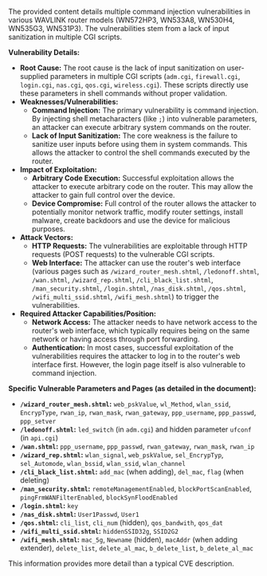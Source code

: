 The provided content details multiple command injection vulnerabilities in various WAVLINK router models (WN572HP3, WN533A8, WN530H4, WN535G3, WN531P3). The vulnerabilities stem from a lack of input sanitization in multiple CGI scripts.

**Vulnerability Details:**

*   **Root Cause:**  The root cause is the lack of input sanitization on user-supplied parameters in multiple CGI scripts (`adm.cgi`, `firewall.cgi`, `login.cgi`, `nas.cgi`, `qos.cgi`, `wireless.cgi`). These scripts directly use these parameters in shell commands without proper validation.
*   **Weaknesses/Vulnerabilities:**
    *   **Command Injection:**  The primary vulnerability is command injection. By injecting shell metacharacters (like `;`) into vulnerable parameters, an attacker can execute arbitrary system commands on the router.
    *   **Lack of Input Sanitization:** The core weakness is the failure to sanitize user inputs before using them in system commands. This allows the attacker to control the shell commands executed by the router.
*  **Impact of Exploitation:**
    *   **Arbitrary Code Execution:** Successful exploitation allows the attacker to execute arbitrary code on the router. This may allow the attacker to gain full control over the device.
    *   **Device Compromise:**  Full control of the router allows the attacker to potentially monitor network traffic, modify router settings, install malware, create backdoors and use the device for malicious purposes.
*   **Attack Vectors:**
    *   **HTTP Requests:** The vulnerabilities are exploitable through HTTP requests (POST requests) to the vulnerable CGI scripts.
    *   **Web Interface:** The attacker can use the router's web interface (various pages such as `/wizard_router_mesh.shtml`, `/ledonoff.shtml`, `/wan.shtml`, `/wizard_rep.shtml`, `/cli_black_list.shtml`, `/man_security.shtml`, `/login.shtml`, `/nas_disk.shtml`, `/qos.shtml`, `/wifi_multi_ssid.shtml`, `/wifi_mesh.shtml`) to trigger the vulnerabilities.
*   **Required Attacker Capabilities/Position:**
    *   **Network Access:** The attacker needs to have network access to the router's web interface, which typically requires being on the same network or having access through port forwarding.
    *   **Authentication:** In most cases, successful exploitation of the vulnerabilities requires the attacker to log in to the router's web interface first. However, the login page itself is also vulnerable to command injection.

**Specific Vulnerable Parameters and Pages (as detailed in the document):**

*   **`/wizard_router_mesh.shtml`:** `web_pskValue`, `wl_Method`, `wlan_ssid`, `EncrypType`, `rwan_ip`, `rwan_mask`, `rwan_gateway`, `ppp_username`, `ppp_passwd`, `ppp_setver`
*   **`/ledonoff.shtml`:** `led_switch` (in `adm.cgi`) and hidden parameter `ufconf` (in `api.cgi`)
*   **`/wan.shtml`:** `ppp_username`, `ppp_passwd`, `rwan_gateway`, `rwan_mask`, `rwan_ip`
*   **`/wizard_rep.shtml`:** `wlan_signal`, `web_pskValue`, `sel_EncrypTyp`, `sel_Automode`, `wlan_bssid`, `wlan_ssid`, `wlan_channel`
*   **`/cli_black_list.shtml`:** `add_mac` (when adding), `del_mac`, `flag` (when deleting)
*   **`/man_security.shtml`:** `remoteManagementEnabled`, `blockPortScanEnabled`, `pingFrmWANFilterEnabled`, `blockSynFloodEnabled`
*   **`/login.shtml`:** `key`
*    **`/nas_disk.shtml`:** `User1Passwd`, `User1`
*   **`/qos.shtml`:** `cli_list`, `cli_num` (hidden), `qos_bandwith`, `qos_dat`
*   **`/wifi_multi_ssid.shtml`:** `hiddenSSID32g`, `SSID2G2`
*   **`/wifi_mesh.shtml`:** `mac_5g`, `Newname` (hidden), `macAddr` (when adding extender), `delete_list`, `delete_al_mac`, `b_delete_list`, `b_delete_al_mac`

This information provides more detail than a typical CVE description.